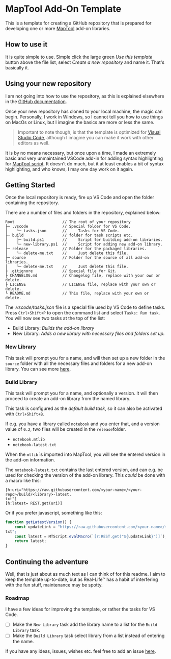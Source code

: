 # MapTool Add-On Template
This is a template for creating a GitHub repository that is prepared for 
developing one or more [MapTool][MapTool] add-on libraries.

## How to use it
It is quite simple to use. Simple click the large green *Use this template* 
button above the file list, select *Create a new repository* and name it. 
That's basically it. 

## Using your new repository
I am not going into how to use the repository, as this is explained
elsewhere in the [GitHub documentation][GitHubDocs].

Once your new repository has cloned to your local machine, the magic can begin. 
Personally, I work in Windows, so I cannot tell you how to use things on MacOs
or Linux, but I imagine the basics are more or less the same. 

> Important to note though, is that the template is optimized for 
[Visual Studio Code][VSCode], although I imagine you can make it work with 
other editors as well. 

It is by no means necessary, but once upon a time, I made an extremely basic and
very unmaintained VSCode add-in for adding syntax highlighting for 
[MapTool script][MTCode]. It doesn't do much, but it at least enables a bit
of syntax highlighting, and who knows, I may one day work on it again. 


## Getting Started
Once the local repository is ready, fire up VS Code and open the folder 
containing the repository. 

There are a number of files and folders in the repository, explained below: 
```
Root                     // The root of your repository
├─ .vscode               // Special folder for VS Code.
│    └─ tasks.json       //     Tasks for VS Code.
├─ build                 // folder for task scripts etc.
│    ├─ build.ps1        //     Script for building add-on libraries. 
│    └─ new-library.ps1  //     Script for adding new add-on library.
├─ release               // Folder for the packaged libraries.
│    └─ delete-me.txt    //     Just delete this file.
├─ source                // Folder for the source of all add-on libraries.
│    └─ delete-me.txt    //     Just delete this file.
├ .gitignore             // Special file for Git. 
├ CHANGELOG.md           // Changelog file, replace with your own or delete.
├ LICENSE                // LICENSE file, replace with your own or delete.
└ README.md              // This file, replace with your own or delete.
```

The *.vscode/tasks.json* file is a special file used by VS Code to define 
tasks. Press `Ctrl+Shift+P` to open the command list and select `Tasks: Run task`.
You will now see two tasks at the top of the list: 
* Build Library: *Builds the add-on library*
* New Library: *Adds a new library with necessary files and folders set up.*

### New Library

This task will prompt you for a name, and will then set up a new folder in 
the `source` folder with all the necessary files and folders for a new add-on 
library. You can see more [here][CreateAddOn].

### Build Library

This task will prompt you for a name, and optionally a version. It will then
proceed to create an add-on library from the named library. 

This task is configured as the *default build task*, so it can also be activated with 
`Ctrl+Shift+B`.


If e.g. you have a library called `notebook` and you enter that, and a version 
value of `0.2`, two files will be created in the `release`folder.

* `notebook.mtlib`
* `notebook-latest.txt`

When the `mtlib` ìs imported into MapTool, you will see the entered version in 
the add-on information. 

The `notebook-latest.txt` contains the last entered version, and can e.g. be
used for checking the version of the add-on library. This *could* be done with 
a macro like this: 
```
[h:uri="https://raw.githubusercontent.com/<your-name>/<your-repo>/build/<library>-latest.
txt"]
[h:latest= REST.get(uri)]
```
Or if you prefer javascript, something like this: 
```js
function getLatestVersion() {
    const updateLink = "https://raw.githubusercontent.com/<your-name>/<your-repo>/build/<library>-latest.
txt";
    const latest = MTScript.evalMacro(`[r:REST.get("${updateLink}")]`);
    return latest;
}
```
## Continuing the adventure
Well, that is just about as much text as I can think of for this readme. I aim
to keep the template up-to-date, but as Real-Life:tm: has a habit of interfering
with the fun stuff, maintenance may be spotty. 

### Roadmap
I have a few ideas for improving the template, or rather the tasks for VS Code. 
- [ ] Make the `New Library` task add the library name to a list for the `Build Library` task. 
- [ ] Make the `Build Library` task select library from a list instead of entering the name.

If you have any ideas, issues, wishes etc. feel free to add an issue [here][issues].

[MapTool]: https://rptools.net
[GitHubDocs]: https://docs.github.com/en
[VSCode]: https://code.visualstudio.com/
[MTCode]: https://github.com/Tdue21/mtscript-vscode
[CreateAddOn]: https://wiki.rptools.info/index.php/Creation_of_add-on_libraries
[issues]: https://github.com/Tdue21/MapTool-AddOn-Template/issues